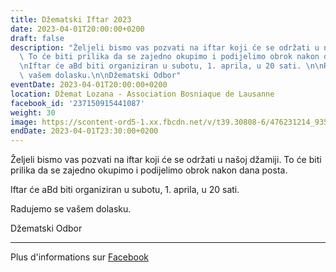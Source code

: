 ```yaml
---
title: Džematski Iftar 2023
date: 2023-04-01T20:00:00+0200
draft: false
description: "Željeli bismo vas pozvati na iftar koji će se održati u našoj džamiji.\
  \ To će biti prilika da se zajedno okupimo i podijelimo obrok nakon dana posta.\n\
  \nIftar će aBd biti organiziran u subotu, 1. aprila, u 20 sati. \n\nRadujemo se\
  \ vašem dolasku.\n\nDžematski Odbor"
eventDate: 2023-04-01T20:00:00+0200
location: Džemat Lozana - Association Bosniaque de Lausanne
facebook_id: '237150915441087'
weight: 30
image: https://scontent-ord5-1.xx.fbcdn.net/v/t39.30808-6/476231214_935500385377228_3500090740640109385_n.jpg?_nc_cat=101&ccb=1-7&_nc_sid=9e60e4&_nc_ohc=PUEvi3t6CnoQ7kNvwEajrzD&_nc_oc=AdnIcd82aKniEq_ZbfF-wlDrPGafN6c56pOzsv0iXWAr3TCQ0aXhMUgMBwZB3xYbgP0&_nc_zt=23&_nc_ht=scontent-ord5-1.xx&edm=ABTKTjYEAAAA&_nc_gid=ptuU3mutXAv8ym6-9os5eA&_nc_tpa=Q5bMBQEr7sHuWbrQQvTbmOLprCGXHVpBdLpCMsYZO9--MSYsMj9eqZ6BSvTItmX8XqBiXIkRSKG1e0UVRg&oh=00_AfcmzJ0th2U80ZLkx6XCUaduq300RPi1dktCbYFZRKghIw&oe=69036BDA
endDate: 2023-04-01T23:30:00+0200
---
```


Željeli bismo vas pozvati na iftar koji će se održati u našoj džamiji. To će biti prilika da se zajedno okupimo i podijelimo obrok nakon dana posta.

Iftar će aBd biti organiziran u subotu, 1. aprila, u 20 sati. 

Radujemo se vašem dolasku.

Džematski Odbor

---

Plus d'informations sur [Facebook](https://facebook.com/events/237150915441087)